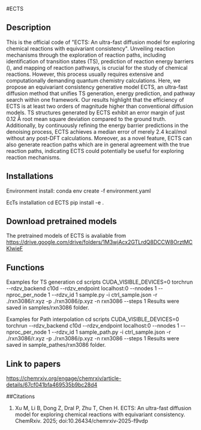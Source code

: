 #ECTS

## Description
This is the official code of "ECTS: An ultra-fast diffusion model for exploring chemical reactions with equivariant consistency". 
Unveiling reaction mechanisms through the exploration of reaction paths, including identification of transition states (TS), prediction of reaction energy barriers (), and mapping of reaction pathways, is crucial for the study of chemical reactions. However, this process usually requires extensive and computationally demanding quantum chemistry calculations. Here, we propose an equivariant consistency generative model ECTS, an ultra-fast diffusion method that unifies TS generation, energy prediction, and pathway search within one framework. Our results highlight that the efficiency of ECTS is at least two orders of magnitude higher than conventional diffusion models. TS structures generated by ECTS exhibit an error margin of just 0.12 Å root mean square deviation compared to the ground truth. Additionally, by continuously refining the energy barrier predictions in the denoising process, ECTS achieves a median error of merely 2.4 kcal/mol without any post-DFT calculations. Moreover, as a novel feature, ECTS can also generate reaction paths which are in general agreement with the true reaction paths, indicating ECTS could potentially be useful for exploring reaction mechanisms. 

## Installations
Environment install:
	conda env create -f environment.yaml 

EcTs installation
	cd ECTS
	pip install -e .

## Download pretrained models
The pretrained models of ECTS is avaliable from https://drive.google.com/drive/folders/1M3wjAcx2GTLrdQ8DCCW8OrztMCKlwieF

## Functions

Examples for TS generation
cd scripts
CUDA_VISIBLE_DEVICES=0 torchrun --rdzv_backend c10d --rdzv_endpoint localhost:0 --nnodes 1 --nproc_per_node 1 --rdzv_id 1 sample.py -i ctrl_sample.json -r ./rxn3086/r.xyz -p ./rxn3086/p.xyz -n rxn3086 --steps 1
Results were saved in samples/rxn3086 folder.

Examples for Path interpolation
cd scripts 
CUDA_VISIBLE_DEVICES=0 torchrun --rdzv_backend c10d --rdzv_endpoint localhost:0 --nnodes 1 --nproc_per_node 1 --rdzv_id 1 sample_path.py -i ctrl_sample.json -r ./rxn3086/r.xyz -p ./rxn3086/p.xyz -n rxn3086 --steps 1
Results were saved in sample_pathes/rxn3086 folder.

## Link to papers
https://chemrxiv.org/engage/chemrxiv/article-details/67cf041bfa469535b9bc28d4

##Citations
1. Xu M, Li B, Dong Z, Dral P, Zhu T, Chen H. ECTS: An ultra-fast diffusion model for exploring chemical reactions with equivariant consistency. ChemRxiv. 2025; doi:10.26434/chemrxiv-2025-f9vdp  